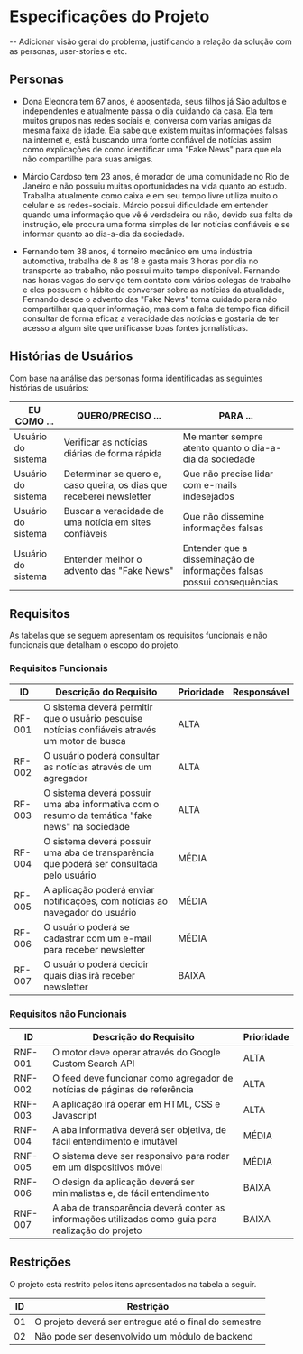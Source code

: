 # Especificações do Projeto

-- Adicionar visão geral do problema, justificando a relação da solução com as personas, user-stories e etc.

## Personas

- Dona Eleonora tem 67 anos, é aposentada, seus filhos já São adultos e independentes e atualmente passa o dia cuidando da casa. Ela tem muitos grupos nas redes 
  sociais e, conversa com várias amigas da mesma faixa de idade. Ela sabe que existem muitas informações falsas na internet e, está buscando uma fonte confiável de 
  notícias assim como explicações de como identificar uma "Fake News" para que ela não compartilhe para suas amigas.

- Márcio Cardoso tem 23 anos, é morador de uma comunidade no Rio de Janeiro e não possuiu muitas oportunidades na vida quanto ao estudo. Trabalha atualmente como 
  caixa e em seu tempo livre utiliza muito o celular e as redes-sociais. Márcio possui dificuldade em entender quando uma informação que vê é verdadeira ou não, 
  devido sua falta de instrução, ele procura uma forma simples de ler notícias confiáveis e se informar quanto ao dia-a-dia da sociedade.
  
- Fernando tem 38 anos, é torneiro mecânico em uma indústria automotiva, trabalha de 8 as 18 e gasta mais 3 horas por dia no transporte ao trabalho, não possui
  muito tempo disponível. Fernando nas horas vagas do serviço tem contato com vários colegas de trabalho e eles possuem o hábito de conversar sobre as notícias da 
  atualidade, Fernando desde o advento das "Fake News" toma cuidado para não compartilhar qualquer informação, mas com a falta de tempo fica difícil consultar de 
  forma eficaz a veracidade das notícias e gostaria de ter acesso a algum site que unificasse boas fontes jornalísticas.

## Histórias de Usuários

Com base na análise das personas forma identificadas as seguintes histórias de usuários:

|EU COMO ... | QUERO/PRECISO ... |PARA ... |
|------------|-------------------|---------|
|Usuário do sistema | Verificar as notícias diárias de forma rápida | Me manter sempre atento quanto o dia-a-dia da sociedade |
|Usuário do sistema | Determinar se quero e, caso queira, os dias que receberei newsletter | Que não precise lidar com e-mails indesejados |
|Usuário do sistema | Buscar a veracidade de uma notícia em sites confiáveis | Que não dissemine informações falsas |
|Usuário do sistema | Entender melhor o advento das "Fake News" | Entender que a disseminação de informações falsas possui consequências |

## Requisitos

As tabelas que se seguem apresentam os requisitos funcionais e não funcionais que detalham o escopo do projeto.

### Requisitos Funcionais

|ID      | Descrição do Requisito  | Prioridade | Responsável |
|--------|-------------------------|------------|-------------|
| RF-001 | O sistema deverá permitir que o usuário pesquise notícias confiáveis através um motor de busca | ALTA | |
| RF-002 | O usuário poderá consultar as notícias através de um agregador | ALTA | |
| RF-003 | O sistema deverá possuir uma aba informativa com o resumo da temática "fake news" na sociedade | ALTA | |
| RF-004 | O sistema deverá possuir uma aba de transparência que poderá ser consultada pelo usuário | MÉDIA | |
| RF-005 | A aplicação poderá enviar notificações, com notícias ao navegador do usuário | MÉDIA | |
| RF-006 | O usuário poderá se cadastrar com um e-mail para receber newsletter | MÉDIA | |
| RF-007 | O usuário poderá decidir quais dias irá receber newsletter | BAIXA | |

### Requisitos não Funcionais

|ID       | Descrição do Requisito  |Prioridade |
|---------|-------------------------|-----------|
| RNF-001 | O motor deve operar através do Google Custom Search API | ALTA |
| RNF-002 | O feed deve funcionar como agregador de notícias de páginas de referência | ALTA |
| RNF-003 | A aplicação irá operar em HTML, CSS e Javascript | ALTA | 
| RNF-004 | A aba informativa deverá ser objetiva, de fácil entendimento e imutável | MÉDIA |
| RNF-005 | O sistema deve ser responsivo para rodar em um dispositivos móvel | MÉDIA |
| RNF-006 | O design da aplicação deverá ser minimalistas e, de fácil entendimento | BAIXA |
| RNF-007 | A aba de transparência deverá conter as informações utilizadas como guia para realização do projeto | BAIXA |

## Restrições

O projeto está restrito pelos itens apresentados na tabela a seguir.

|ID| Restrição                                             |
|--|-------------------------------------------------------|
|01| O projeto deverá ser entregue até o final do semestre |
|02| Não pode ser desenvolvido um módulo de backend        |
